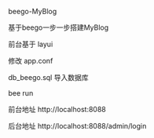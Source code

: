 beego-MyBlog


基于beego一步一步搭建MyBlog

前台基于 layui

修改 app.conf

db_beego.sql 导入数据库

bee run

前台地址
http://localhost:8088

后台地址
http://localhost:8088/admin/login



